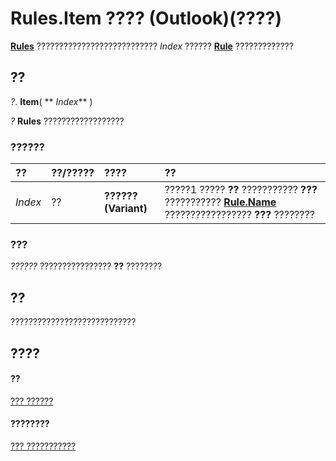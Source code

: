 
# Rules.Item ???? (Outlook)(????)

 **[Rules](dd41b4de-bf5f-5532-46c9-394a5d078bec.md)** ??????????????????????????? _Index_ ?????? **[Rule](ea2ddbcc-fd65-a636-c6da-79950033f385.md)** ?????????????


## ??

 _?_. **Item**( ** _Index_** )

 _?_ **Rules** ??????????????????


### ??????



|**??**|**??/?????**|**????**|**??**|
|:-----|:-----|:-----|:-----|
| _Index_|??|**?????? (Variant)**|?????1 ????? **??** ??????????? **???** ??????????? **[Rule.Name](6c559ffe-b25c-ff49-31d1-1fd44935a8f3.md)** ????????????????? **???** ????????|

### ???

 _??????_ ???????????????? **??** ????????


## ??

????????????????????????????


## ????


#### ??


[??? ??????](dd41b4de-bf5f-5532-46c9-394a5d078bec.md)
#### ????????


[??? ???????????](http://msdn.microsoft.com/library/39fb5418-ff5a-1714-d3b5-07cc28893821%28Office.15%29.aspx)